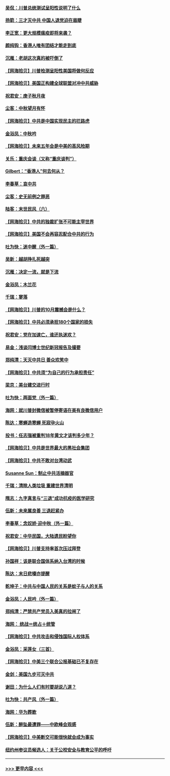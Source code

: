 #### [吴侃：川普总统测试呈阳性说明了什么](../pages/nsc993/n12451869.md?t=10050551) 
#### [扬箭：三才灭中共 中国人退党迫在眉睫](../pages/nsc993/n12451842.md?t=10050551) 
#### [李正宽：更大规模瘟疫即将来袭？](../pages/nsc993/n12451455.md?t=10050551) 
#### [颜纯钩：香港人唯有团结才能走到底](../pages/nsc993/n12450870.md?t=10050551) 
#### [沉雁：老胡这次真的被吓倒了](../pages/nsc993/n12449796.md?t=10050551) 
#### [【网海拾贝】川普检测呈阳性美国将做何反应](../pages/nsc993/n12449042.md?t=10050551) 
#### [【网海拾贝】美国正构建全球联盟对冲中共威胁](../pages/nsc993/n12446580.md?t=10050551) 
#### [祝君安：庚子秋月夜](../pages/nsc993/n12445870.md?t=10050551) 
#### [尘客：中秋望月有怀](../pages/nsc993/n12444632.md?t=10050551) 
#### [【网海拾贝】中共是中国实现民主的拦路虎](../pages/nsc993/n12443573.md?t=10050551) 
#### [金浴凤：中秋吟](../pages/nsc993/n12441773.md?t=10050551) 
#### [【网海拾贝】未来五年会是中美的高风险期](../pages/nsc993/n12440760.md?t=10050551) 
#### [关乐：重庆会谈（又称“重庆谈判”）](../pages/nsc993/n12437525.md?t=10050551) 
#### [Gilbert：“香港人”何去何从？](../pages/nsc993/n12435894.md?t=10050551) 
#### [李春草：哀中共](../pages/nsc993/n12435874.md?t=10050551) 
#### [尘客：史无前例之罪恶](../pages/nsc993/n12435762.md?t=10050551) 
#### [陆客：末世民风（六）](../pages/nsc993/n12435354.md?t=10050551) 
#### [【网海拾贝】中共的独裁扩张不可能主宰世界](../pages/nsc993/n12435151.md?t=10050551) 
#### [【网海拾贝】美国不会再容忍配合中共的行为](../pages/nsc993/n12433808.md?t=10050551) 
#### [吐为快：迷中醒（外一篇）](../pages/nsc993/n12433585.md?t=10050551) 
#### [吴新：越胡挣扎死越突](../pages/nsc993/n12433562.md?t=10050551) 
#### [沉雁：决定一流，就是下流](../pages/nsc993/n12432128.md?t=10050551) 
#### [金浴凤：木兰花](../pages/nsc993/n12432124.md?t=10050551) 
#### [千瑞：寥落](../pages/nsc993/n12432071.md?t=10050551) 
#### [【网海拾贝】川普的10月震撼会是什么？](../pages/nsc993/n12431624.md?t=10050551) 
#### [【网海拾贝】中共必须承担180个国家的损失](../pages/nsc993/n12428893.md?t=10050551) 
#### [祝君安：党在加速亡，谁还执迷欢？](../pages/nsc993/n12428652.md?t=10050551) 
#### [易金：浅谈闫博士世纪新冠报告及撮要](../pages/nsc993/n12426822.md?t=10050551) 
#### [郑纯清：天灭中共日 善众欢笑中](../pages/nsc993/n12426784.md?t=10050551) 
#### [【网海拾贝】中共须“为自己的行为承担责任”](../pages/nsc993/n12426067.md?t=10050551) 
#### [梁京：美台建交进行时](../pages/nsc993/n12424066.md?t=10050551) 
#### [吐为快：两面党（外一篇）](../pages/nsc993/n12424043.md?t=10050551) 
#### [海网：就川普封微信被暂停寄语在美有良微信用户](../pages/nsc993/n12424021.md?t=10050551) 
#### [陈达：寒蝉造寒蝉 死寂孕火山](../pages/nsc993/n12423958.md?t=10050551) 
#### [投书：任志强被重判18年黄文才该判多少年？](../pages/nsc993/n12423672.md?t=10050551) 
#### [【网海拾贝】中共是世界最大的黑社会集团](../pages/nsc993/n12423543.md?t=10050551) 
#### [【网海拾贝】中共不敢对台湾动武](../pages/nsc993/n12421418.md?t=10050551) 
#### [Susanne Sun：制止中共活摘器官](../pages/nsc993/n12419654.md?t=10050551) 
#### [千瑞：清除人类垃圾 重建世界清明](../pages/nsc993/n12419414.md?t=10050551) 
#### [隋志：九字真言与“三退”成功抗疫的医学研究](../pages/nsc993/n12419248.md?t=10050551) 
#### [伍新：未来属良善 三退赶紧办](../pages/nsc993/n12418496.md?t=10050551) 
#### [李春草：念奴娇·迎中秋（外一篇）](../pages/nsc993/n12418465.md?t=10050551) 
#### [祝君安：中华民国，大陆遗民盼望你](../pages/nsc993/n12418089.md?t=10050551) 
#### [【网海拾贝】川普支持率首次压过拜登](../pages/nsc993/n12418050.md?t=10050551) 
#### [孙国祥：该是联合国体系纳入台湾的时候](../pages/nsc993/n12417369.md?t=10050551) 
#### [陈达：末日悲嚎亦提醒](../pages/nsc993/n12416736.md?t=10050551) 
#### [乾坤子：中共与中国人民的关系是蚊子与人的关系](../pages/nsc993/n12416632.md?t=10050551) 
#### [金浴凤：人民吟（外一篇）](../pages/nsc993/n12416567.md?t=10050551) 
#### [郑纯清：严禁共产党员入美真的拉闸了](../pages/nsc993/n12416550.md?t=10050551) 
#### [海网： 统战＝统占＋统管](../pages/nsc993/n12416404.md?t=10050551) 
#### [【网海拾贝】中共攻击和侵蚀国际人权体系](../pages/nsc993/n12416250.md?t=10050551) 
#### [金浴凤：采莲女（三首）](../pages/nsc993/n12415517.md?t=10050551) 
#### [【网海拾贝】中美三个联合公报基础已不复存在](../pages/nsc993/n12415054.md?t=10050551) 
#### [金剑：美国九步可灭中共](../pages/nsc993/n12413183.md?t=10050551) 
#### [谢田：为什么人们有时要胡说八道？](../pages/nsc993/n12411861.md?t=10050551) 
#### [吐为快：共产风（外一篇）](../pages/nsc993/n12411761.md?t=10050551) 
#### [海网：华为葬歌](../pages/nsc993/n12410381.md?t=10050551) 
#### [伍新：醉坠最遭罪——中欧峰会观感](../pages/nsc993/n12410364.md?t=10050551) 
#### [【网海拾贝】中美断交可能很快就会成为事实](../pages/nsc993/n12409495.md?t=10050551) 
#### [纽约州参议员候选人：关于公校安全与教育公平的呼吁](../pages/nsc993/n12409228.md?t=10050551) 

----
#### [ >>> 更早内容 <<< ](../indexes/nsc993-earlier.md)
